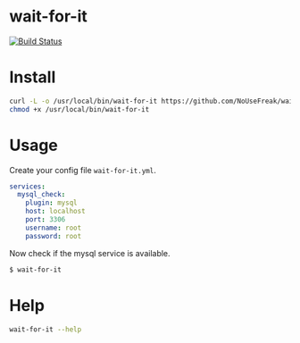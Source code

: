 # wait-for-it

[![Build Status](https://travis-ci.org/NoUseFreak/wait-for-it.svg?branch=master)](https://travis-ci.org/NoUseFreak/wait-for-it)

# Install

```bash
curl -L -o /usr/local/bin/wait-for-it https://github.com/NoUseFreak/wait-for-it/releases/download/0.0.6/`uname`_wait-for-it
chmod +x /usr/local/bin/wait-for-it
```

# Usage

Create your config file `wait-for-it.yml`.

```yaml
services:
  mysql_check:
    plugin: mysql
    host: localhost
    port: 3306
    username: root
    password: root
```

Now check if the mysql service is available.

```bash
$ wait-for-it
```

# Help

```bash
wait-for-it --help
```

